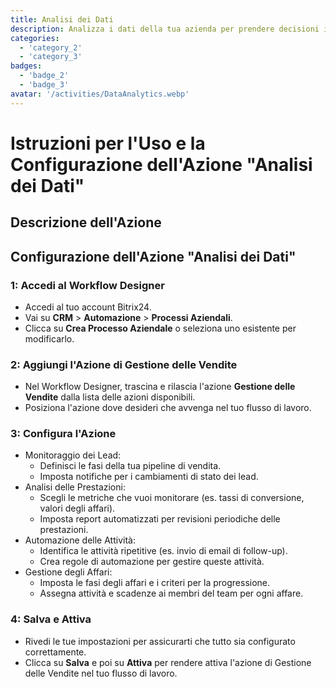 ```yaml
---
title: Analisi dei Dati
description: Analizza i dati della tua azienda per prendere decisioni informate.
categories: 
  - 'category_2'
  - 'category_3'
badges: 
  - 'badge_2'
  - 'badge_3'
avatar: '/activities/DataAnalytics.webp'
---
```

# Istruzioni per l'Uso e la Configurazione dell'Azione "Analisi dei Dati"

## Descrizione dell'Azione

## **Configurazione dell'Azione "Analisi dei Dati"**

### 1: Accedi al Workflow Designer
- Accedi al tuo account Bitrix24.
- Vai su **CRM** > **Automazione** > **Processi Aziendali**.
- Clicca su **Crea Processo Aziendale** o seleziona uno esistente per modificarlo.

### 2: Aggiungi l'Azione di Gestione delle Vendite
- Nel Workflow Designer, trascina e rilascia l'azione **Gestione delle Vendite** dalla lista delle azioni disponibili.
- Posiziona l'azione dove desideri che avvenga nel tuo flusso di lavoro.

### 3: Configura l'Azione
- Monitoraggio dei Lead:
  - Definisci le fasi della tua pipeline di vendita.
  - Imposta notifiche per i cambiamenti di stato dei lead.
- Analisi delle Prestazioni:
  - Scegli le metriche che vuoi monitorare (es. tassi di conversione, valori degli affari).
  - Imposta report automatizzati per revisioni periodiche delle prestazioni.
- Automazione delle Attività:
  - Identifica le attività ripetitive (es. invio di email di follow-up).
  - Crea regole di automazione per gestire queste attività.
- Gestione degli Affari:
  - Imposta le fasi degli affari e i criteri per la progressione.
  - Assegna attività e scadenze ai membri del team per ogni affare.

### 4: Salva e Attiva
- Rivedi le tue impostazioni per assicurarti che tutto sia configurato correttamente.
- Clicca su **Salva** e poi su **Attiva** per rendere attiva l'azione di Gestione delle Vendite nel tuo flusso di lavoro.